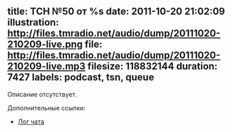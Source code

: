 title: ТСН №50 от %s
date: 2011-10-20 21:02:09
illustration: http://files.tmradio.net/audio/dump/20111020-210209-live.png
file: http://files.tmradio.net/audio/dump/20111020-210209-live.mp3
filesize: 118832144
duration: 7427
labels: podcast, tsn, queue
---
Описание отсутствует.

Дополнительные ссылки:

- [Лог чата](http://files.tmradio.net/audio/dump/20111020-210209-live.log)
